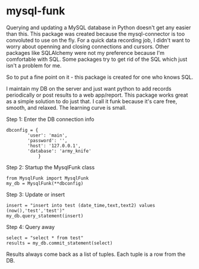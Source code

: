 # mysql-funk

Querying and updating a MySQL database in Python doesn't get any easier than this. This package was created because the mysql-connector is too convoluted to use on the fly. For a quick data recording job, I didn't want to worry about openning and closing connections and cursors. Other packages like SQLAlchemy were not my preference because I'm comfortable with SQL. Some packages try to get rid of the SQL which just isn't a problem for me.

So to put a fine point on it - this package is created for one who knows SQL.

I maintain my DB on the server and just want python to add records periodically or post results to a web app/report. This package works great as a simple solution to do just that. I call it funk because it's care free, smooth, and relaxed. The learning curve is small.

Step 1: Enter the DB connection info

```
dbconfig = {
        'user': 'main',
        'password': '',
        'host': '127.0.0.1',
        'database': 'army_knife'
            }
```

Step 2: Startup the MysqlFunk class
```
from MysqlFunk import MysqlFunk
my_db = MysqlFunk(**dbconfig)
```
Step 3: Update or insert
```
insert = "insert into test (date_time,text,text2) values (now(),'test','test')"
my_db.query_statement(insert)
```
Step 4: Query away
```
select = "select * from test"
results = my_db.commit_statement(select)
```
Results always come back as a list of tuples. Each tuple is a row from the DB.

